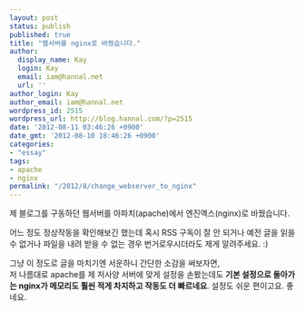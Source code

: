 ```yaml
---
layout: post
status: publish
published: true
title: "웹서버를 nginx로 바꿨습니다."
author:
  display_name: Kay
  login: Kay
  email: iam@hannal.net
  url: ''
author_login: Kay
author_email: iam@hannal.net
wordpress_id: 2515
wordpress_url: http://blog.hannal.com/?p=2515
date: '2012-08-11 03:46:26 +0900'
date_gmt: '2012-08-10 18:46:26 +0900'
categories:
- "essay"
tags:
- apache
- nginx
permalink: "/2012/8/change_webserver_to_nginx"
---
```

<p>제 블로그를 구동하던 웹서버를 아파치(apache)에서 엔진엑스(nginx)로 바꿨습니다.</p>
<p>어느 정도 정상작동을 확인해보긴 했는데 혹시 RSS 구독이 잘 안 되거나 예전 글을 읽을 수 없거나 파일을 내려 받을 수 없는 경우 번거로우시더라도 제게 알려주세요. :)</p>
<p>그냥 이 정도로 글을 마치기엔 서운하니 간단한 소감을 써보자면,<br />
저 나름대로 apache를 제 저사양 서버에 맞게 설정을 손봤는데도 <strong>기본 설정으로 돌아가는 nginx가 메모리도 훨씬 적게 차지하고 작동도 더 빠르네요</strong>. 설정도 쉬운 편이고요. 좋네요.</p>
